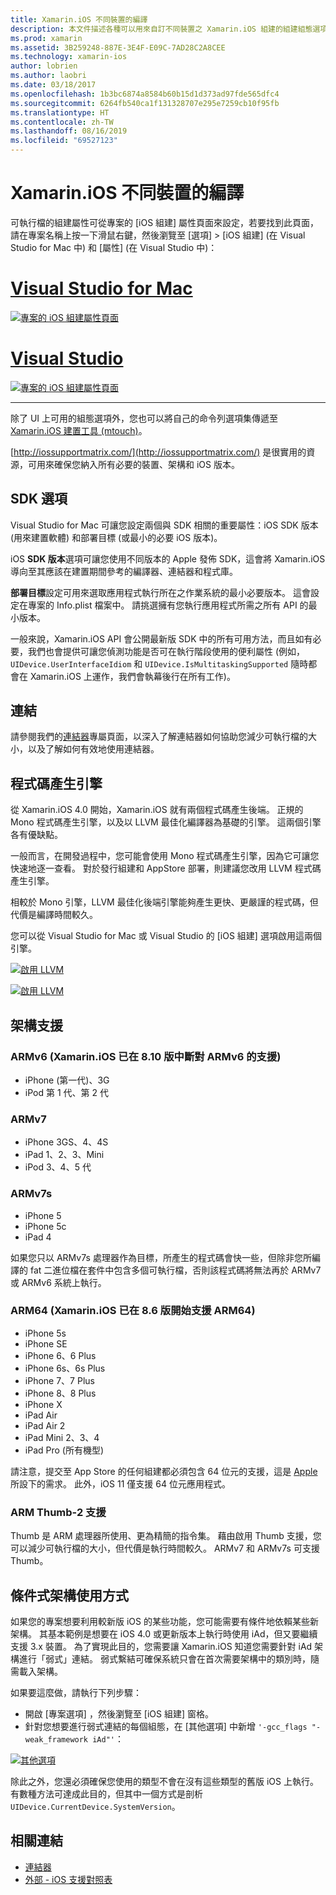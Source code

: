 ```yaml
---
title: Xamarin.iOS 不同裝置的編譯
description: 本文件描述各種可以用來自訂不同裝置之 Xamarin.iOS 組建的組建組態選項。
ms.prod: xamarin
ms.assetid: 3B259248-887E-3E4F-E09C-7AD28C2A8CEE
ms.technology: xamarin-ios
author: lobrien
ms.author: laobri
ms.date: 03/18/2017
ms.openlocfilehash: 1b3bc6874a8584b60b15d1d373ad97fde565dfc4
ms.sourcegitcommit: 6264fb540ca1f131328707e295e7259cb10f95fb
ms.translationtype: HT
ms.contentlocale: zh-TW
ms.lasthandoff: 08/16/2019
ms.locfileid: "69527123"
---
```

# <a name="compiling-for-different-devices-in-xamarinios"></a>Xamarin.iOS 不同裝置的編譯

可執行檔的組建屬性可從專案的 [iOS 組建]  屬性頁面來設定，若要找到此頁面，請在專案名稱上按一下滑鼠右鍵，然後瀏覽至 [選項] > [iOS 組建]  \(在 Visual Studio for Mac 中) 和 [屬性]  \(在 Visual Studio 中)：

# <a name="visual-studio-for-mactabmacos"></a>[Visual Studio for Mac](#tab/macos)


[![](compiling-for-different-devices-images/image1.png "專案的 iOS 組建屬性頁面")](compiling-for-different-devices-images/image1.png#lightbox) 

# <a name="visual-studiotabwindows"></a>[Visual Studio](#tab/windows)

[![](compiling-for-different-devices-images/image1a.png "專案的 iOS 組建屬性頁面")](compiling-for-different-devices-images/image1a.png#lightbox)

-----

除了 UI 上可用的組態選項外，您也可以將自己的命令列選項集傳遞至 [Xamarin.iOS 建置工具 (mtouch)](~/ios/deploy-test/mtouch.md)。

[http://iossupportmatrix.com/](http://iossupportmatrix.com/) 是很實用的資源，可用來確保您納入所有必要的裝置、架構和 iOS 版本。

 <a name="SDK_Options" />


## <a name="sdk-options"></a>SDK 選項

Visual Studio for Mac 可讓您設定兩個與 SDK 相關的重要屬性：iOS SDK 版本 (用來建置軟體) 和部署目標 (或最小的必要 iOS 版本)。

iOS **SDK 版本**選項可讓您使用不同版本的 Apple 發佈 SDK，這會將 Xamarin.iOS 導向至其應該在建置期間參考的編譯器、連結器和程式庫。 

**部署目標**設定可用來選取應用程式執行所在之作業系統的最小必要版本。 這會設定在專案的 Info.plist 檔案中。 請挑選擁有您執行應用程式所需之所有 API 的最小版本。

一般來說，Xamarin.iOS API 會公開最新版 SDK 中的所有可用方法，而且如有必要，我們也會提供可讓您偵測功能是否可在執行階段使用的便利屬性 (例如，`UIDevice.UserInterfaceIdiom` 和 `UIDevice.IsMultitaskingSupported` 隨時都會在 Xamarin.iOS 上運作，我們會執幕後行在所有工作)。

 <a name="Linking" />


## <a name="linking"></a>連結

請參閱我們的[連結器](~/ios/deploy-test/linker.md)專屬頁面，以深入了解連結器如何協助您減少可執行檔的大小，以及了解如何有效地使用連結器。

 <a name="Code_Generation_Engine" />


## <a name="code-generation-engine"></a>程式碼產生引擎

從 Xamarin.iOS 4.0 開始，Xamarin.iOS 就有兩個程式碼產生後端。 正規的 Mono 程式碼產生引擎，以及以 LLVM 最佳化編譯器為基礎的引擎。 這兩個引擎各有優缺點。

一般而言，在開發過程中，您可能會使用 Mono 程式碼產生引擎，因為它可讓您快速地逐一查看。 對於發行組建和 AppStore 部署，則建議您改用 LLVM 程式碼產生引擎。

相較於 Mono 引擎，LLVM 最佳化後端引擎能夠產生更快、更嚴謹的程式碼，但代價是編譯時間較久。

您可以從 Visual Studio for Mac 或 Visual Studio 的 [iOS 組建] 選項啟用這兩個引擎。

[![](compiling-for-different-devices-images/image2.png "啟用 LLVM")](compiling-for-different-devices-images/image2.png#lightbox)

[![](compiling-for-different-devices-images/image2a.png "啟用 LLVM")](compiling-for-different-devices-images/image2a.png#lightbox)

 <a name="ARMV7_and_ARMV7s_support" />


## <a name="architecture-support"></a>架構支援

<a name="armv6-discontinued" />

### <a name="armv6-xamarinios-discontinued-support-for-armv6-with-v810"></a>ARMv6 (Xamarin.iOS 已在 8.10 版中斷對 ARMv6 的支援)

- iPhone (第一代)、3G
- iPod 第 1 代、第 2 代

### <a name="armv7"></a>ARMv7

- iPhone 3GS、4、4S
- iPad 1、2、3、Mini
- iPod 3、4、5 代

### <a name="armv7s"></a>ARMv7s

- iPhone 5
- iPhone 5c
- iPad 4

如果您只以 ARMv7s 處理器作為目標，所產生的程式碼會快一些，但除非您所編譯的 fat 二進位檔在套件中包含多個可執行檔，否則該程式碼將無法再於 ARMv7 或 ARMv6 系統上執行。

### <a name="arm64-xamarinios-started-supporting-arm64-in-v86"></a>ARM64 (Xamarin.iOS 已在 8.6 版開始支援 ARM64)

- iPhone 5s
- iPhone SE
- iPhone 6、6 Plus
- iPhone 6s、6s Plus
- iPhone 7、7 Plus
- iPhone 8、8 Plus
- iPhone X
- iPad Air
- iPad Air 2
- iPad Mini 2、3、4
- iPad Pro (所有機型)

請注意，提交至 App Store 的任何組建都必須包含 64 位元的支援，這是 [Apple](https://developer.apple.com/news/?id=12172014b) 所設下的需求。 此外，iOS 11 僅支援 64 位元應用程式。

 <a name="ARM_Thumb_Support" />


### <a name="arm-thumb-2-support"></a>ARM Thumb-2 支援

Thumb 是 ARM 處理器所使用、更為精簡的指令集。 藉由啟用 Thumb 支援，您可以減少可執行檔的大小，但代價是執行時間較久。 ARMv7 和 ARMv7s 可支援 Thumb。

 <a name="Conditional_framwork_useage" />


## <a name="conditional-framework-usage"></a>條件式架構使用方式

如果您的專案想要利用較新版 iOS 的某些功能，您可能需要有條件地依賴某些新架構。 其基本範例是想要在 iOS 4.0 或更新版本上執行時使用 iAd，但又要繼續支援 3.x 裝置。 為了實現此目的，您需要讓 Xamarin.iOS 知道您需要針對 iAd 架構進行「弱式」連結。 弱式繫結可確保系統只會在首次需要架構中的類別時，隨需載入架構。

如果要這麼做，請執行下列步驟：

- 開啟 [專案選項]  ，然後瀏覽至 [iOS 組建]  窗格。
- 針對您想要進行弱式連結的每個組態，在 [其他選項]  中新增 `'-gcc_flags "-weak_framework iAd"'`：


[![](compiling-for-different-devices-images/image3.png "其他選項")](compiling-for-different-devices-images/image3.png#lightbox)


除此之外，您還必須確保您使用的類型不會在沒有這些類型的舊版 iOS 上執行。 有數種方法可達成此目的，但其中一個方式是剖析 `UIDevice.CurrentDevice.SystemVersion`。



## <a name="related-links"></a>相關連結

- [連結器](~/ios/deploy-test/linker.md)
- [外部 - iOS 支援對照表](http://iossupportmatrix.com/)
